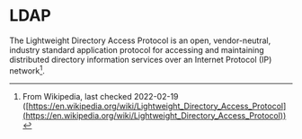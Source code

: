 # LDAP

The Lightweight Directory Access Protocol is an open, vendor-neutral, industry standard application protocol for accessing and maintaining distributed directory information services over an Internet Protocol (IP) network[^note].

[^note]: From Wikipedia, last checked 2022-02-19 ([https://en.wikipedia.org/wiki/Lightweight_Directory_Access_Protocol](https://en.wikipedia.org/wiki/Lightweight_Directory_Access_Protocol))
